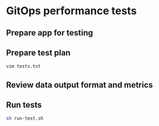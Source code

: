 # GitOps performance tests



## Prepare app for testing


## Prepare test plan

```bash
vim tests.txt
```

## Review data output format and metrics

## Run tests

```bash
sh run-test.sh
```